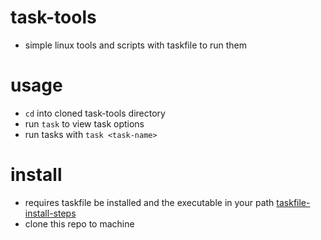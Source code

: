 # task-tools

- simple linux tools and scripts with taskfile to run them

# usage

- `cd` into cloned task-tools directory
- run `task` to view task options
- run tasks with `task <task-name>`

# install

- requires taskfile be installed and the executable in your path [taskfile-install-steps](https://taskfile.dev/installation/)
- clone this repo to machine

